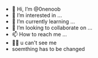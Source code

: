 - 👋 Hi, I’m @0nenoob
- 👀 I’m interested in ...
- 🌱 I’m currently learning ...
- 💞️ I’m looking to collaborate on ...
- 📫 How to reach me ... 
- 🥷🏻 u can't see me
-    soemthing has to be changed
<!---
0nenoob/0nenoob is a ✨ special ✨ repository because its `README.md` (this file) appears on your GitHub profile.
You can click the Preview link to take a look at your changes.
--->

